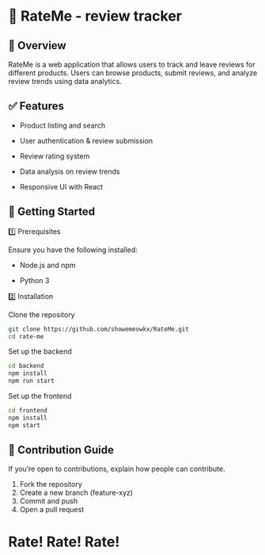 # 📌 RateMe - review tracker

## 🚀 Overview

RateMe is a web application that allows users to track and leave reviews for different products. Users can browse products, submit reviews, and analyze review trends using data analytics.

## ✅ Features

- Product listing and search

- User authentication & review submission

- Review rating system

- Data analysis on review trends

- Responsive UI with React

## 🚀 Getting Started

1️⃣ Prerequisites

Ensure you have the following installed:

- Node.js and npm

- Python 3

2️⃣ Installation

Clone the repository

```bash
git clone https://github.com/showemeowkx/RateMe.git
cd rate-me
```

Set up the backend

```bash
cd backend
npm install
npm run start
```

Set up the frontend

```bash
cd frontend
npm install
npm start
```

## 🤝 Contribution Guide

If you’re open to contributions, explain how people can contribute.

1. Fork the repository
2. Create a new branch (feature-xyz)
3. Commit and push
4. Open a pull request

# Rate! Rate! Rate!
